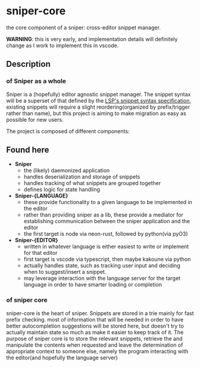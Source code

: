 # sniper-core

the core component of a sniper: cross-editor snippet manager.

**WARNING**: this is very early, and implementation details will definitely change as I work to implement this in vscode. 

## Description 

### of Sniper as a whole

Sniper is a (hopefully) editor agnostic snippet manager. The snippet syntax will be a superset of that defined by the [LSP's snippet syntax specification](https://github.com/microsoft/language-server-protocol/blob/master/snippetSyntax.md), existing snippets will require a slight reordering(organized by prefix/trigger rather than name), but this project is aiming to make migration as easy as possible for new users.

The project is composed of different components:

## Found here
- **Sniper**
    - the (likely) daemonized application
    - handles deserialization and storage of snippets
    - handles tracking of what snippets are grouped together
    - defines logic for state handling
- **Sniper-{LANGUAGE}**
    - these provide functionality to a given language to be implemented in the editor
    - rather than providing sniper as a lib, these provide a mediator for establishing communication between the sniper application and the editor
    - the first target is node via neon-rust, followed by python(via pyO3)
- **Sniper-{EDITOR}**
    - written in whatever language is either easiest to write or implement for that editor
    - first target is vscode via typescript, then maybe kakoune via python
    - actually handles state, such as tracking user input and deciding when to suggest/insert a snippet.
    - may leverage interaction with the language server for the target language in order to have smarter loading or completion

### of sniper core

sniper-core is the heart of sniper. Snippets are stored in a trie mainly for fast prefix checking. most of information that will be needed in order to have better autocompletion suggestions will be stored here, but doesn't try to actually maintain state so much as make it easier to keep track of it. The purpose of sniper core is to store the relevant snippets, retrieve the and manipulate the contents when requested and leave the determination of appropriate context to someone else, namely the program interacting with the editor(and hopefully the language server)